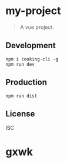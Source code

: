 # my-project
> A vue project.

## Development

```shell
npm i cooking-cli -g
npm run dev
```

## Production
```
npm run dist
```

## License
ISC
# gxwk
